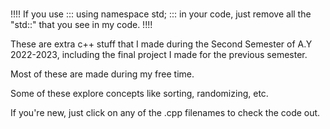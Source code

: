 # 
!!!!   If you use ::: using namespace std; ::: in your code, just remove all the "std::" that you see in my code.   !!!!


These are extra c++ stuff that I made during the Second Semester of A.Y 2022-2023, including the final project I made for the previous semester.

Most of these are made during my free time.

Some of these explore concepts like sorting, randomizing, etc.

If you're new, just click on any of the .cpp filenames to check the code out.

